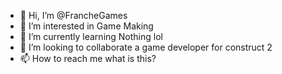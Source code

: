 - 👋 Hi, I’m @FrancheGames
- 👀 I’m interested in Game Making
- 🌱 I’m currently learning Nothing lol
- 💞️ I’m looking to collaborate a game developer for construct 2
- 📫 How to reach me what is this?

<!---
FranHUB2021/FranHUB2021 is a ✨ special ✨ repository because its `README.md` (this file) appears on your GitHub profile.
You can click the Preview link to take a look at your changes.
--->
